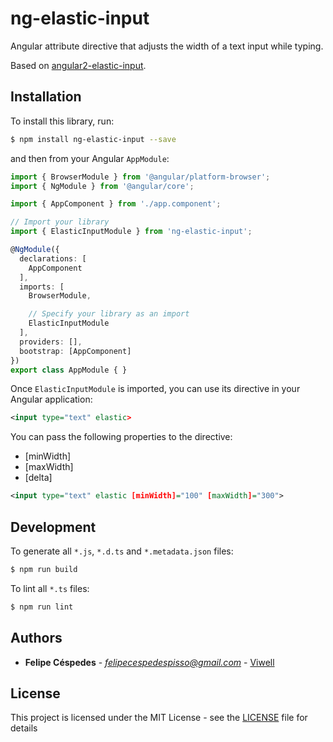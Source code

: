 # ng-elastic-input

Angular attribute directive that adjusts the width of a text input while typing.

Based on [angular2-elastic-input](https://github.com/spirosikmd/angular2-elastic-input).

## Installation

To install this library, run:

```bash
$ npm install ng-elastic-input --save
```

and then from your Angular `AppModule`:

```typescript
import { BrowserModule } from '@angular/platform-browser';
import { NgModule } from '@angular/core';

import { AppComponent } from './app.component';

// Import your library
import { ElasticInputModule } from 'ng-elastic-input';

@NgModule({
  declarations: [
    AppComponent
  ],
  imports: [
    BrowserModule,

    // Specify your library as an import
    ElasticInputModule
  ],
  providers: [],
  bootstrap: [AppComponent]
})
export class AppModule { }
```

Once `ElasticInputModule` is imported, you can use its directive in your Angular application:

```xml
<input type="text" elastic>
```

You can pass the following properties to the directive:

* [minWidth]
* [maxWidth]
* [delta]

```xml
<input type="text" elastic [minWidth]="100" [maxWidth]="300">
```

## Development

To generate all `*.js`, `*.d.ts` and `*.metadata.json` files:

```bash
$ npm run build
```

To lint all `*.ts` files:

```bash
$ npm run lint
```

## Authors

* **Felipe Céspedes** - *felipecespedespisso@gmail.com* - [Viwell](https://github.com/viwell)

## License

This project is licensed under the MIT License - see the [LICENSE](LICENSE) file for details
